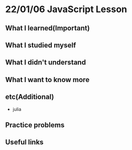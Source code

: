 # 22/01/06 JavaScript Lesson

## What I learned(Important)

## What I studied myself

## What I didn't understand

## What I want to know more

## etc(Additional)

* julia

## Practice problems

## Useful links

